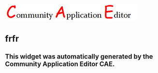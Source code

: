 ![CAE](https://github.com/CAETESTRWTH/CAE-Deployment-Temp/blob/gh-pages/frontendComponent-15/img/logo.png)  

frfr
===================


This widget was automatically generated by the Community Application Editor CAE.  
---------------
